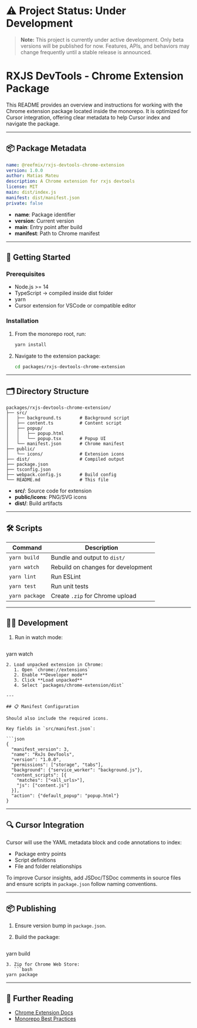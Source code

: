 # ⚠️ Project Status: Under Development

> **Note:** This project is currently under active development. Only beta versions will be published for now. Features, APIs, and behaviors may change frequently until a stable release is announced.

# RXJS DevTools - Chrome Extension Package

This README provides an overview and instructions for working with the Chrome extension package located inside the monorepo. It is optimized for Cursor integration, offering clear metadata to help Cursor index and navigate the package.

---

## 📦 Package Metadata

```yaml
name: @reefmix/rxjs-devtools-chrome-extension
version: 1.0.0
author: Matias Mateu
description: A Chrome extension for rxjs devtools
license: MIT
main: dist/index.js
manifest: dist/manifest.json
private: false
```

* **name**: Package identifier
* **version**: Current version
* **main**: Entry point after build
* **manifest**: Path to Chrome manifest

---

## 🚀 Getting Started

### Prerequisites

* Node.js >= 14
* TypeScript -> compiled inside dist folder
* yarn
* Cursor extension for VSCode or compatible editor

### Installation

1. From the monorepo root, run:

   ```bash
   yarn install
   ```
2. Navigate to the extension package:

   ```bash
   cd packages/rxjs-devtools-chrome-extension
   ```

---

## 🗂️ Directory Structure

```plaintext
packages/rxjs-devtools-chrome-extension/
├── src/
│   ├── background.ts       # Background script
│   ├── content.ts          # Content script
│   ├── popup/
│   │   ├── popup.html
│   │   └── popup.tsx       # Popup UI
│   └── manifest.json       # Chrome manifest
├── public/
│   └── icons/              # Extension icons
├── dist/                   # Compiled output
├── package.json
├── tsconfig.json
├── webpack.config.js       # Build config
└── README.md               # This file
```

* **src/**: Source code for extension
* **public/icons**: PNG/SVG icons
* **dist/**: Build artifacts

---

## 🛠️ Scripts

| Command        | Description                        |
| -------------- | ---------------------------------- |
| `yarn build`   | Bundle and output to `dist/`       |
| `yarn watch`   | Rebuild on changes for development |
| `yarn lint`    | Run ESLint                         |
| `yarn test`    | Run unit tests                     |
| `yarn package` | Create `.zip` for Chrome upload    |

---

## 🧑‍💻 Development

1. Run in watch mode:

   ```bash
   ```

yarn watch

````
2. Load unpacked extension in Chrome:
   1. Open `chrome://extensions`
   2. Enable **Developer mode**
   3. Click **Load unpacked**
   4. Select `packages/chrome-extension/dist`

---

## 📋 Manifest Configuration

Should also include the required icons.

Key fields in `src/manifest.json`:

```json
{
  "manifest_version": 3,
  "name": "RxJs DevTools",
  "version": "1.0.0",
  "permissions": ["storage", "tabs"],
  "background": {"service_worker": "background.js"},
  "content_scripts": [{
    "matches": ["<all_urls>"],
    "js": ["content.js"]
  }],
  "action": {"default_popup": "popup.html"}
}
````

---

## 🔍 Cursor Integration

Cursor will use the YAML metadata block and code annotations to index:

* Package entry points
* Script definitions
* File and folder relationships

To improve Cursor insights, add JSDoc/TSDoc comments in source files and ensure scripts in `package.json` follow naming conventions.

---

## 📦 Publishing

1. Ensure version bump in `package.json`.
2. Build the package:

   ```bash
   ```

yarn build

````
3. Zip for Chrome Web Store:
   ```bash
yarn package
````

---

## 📖 Further Reading

* [Chrome Extension Docs](https://developer.chrome.com/docs/extensions/)
* [Monorepo Best Practices](https://monorepo.tools/)